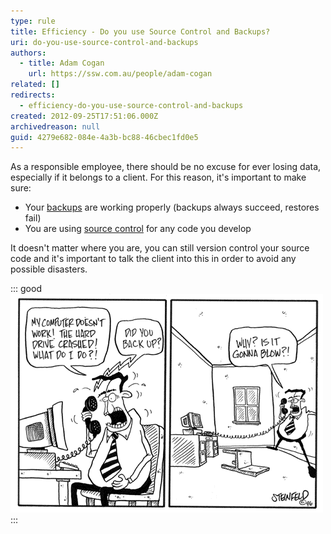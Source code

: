 ```yaml
---
type: rule
title: Efficiency - Do you use Source Control and Backups?
uri: do-you-use-source-control-and-backups
authors:
  - title: Adam Cogan
    url: https://ssw.com.au/people/adam-cogan
related: []
redirects:
  - efficiency-do-you-use-source-control-and-backups
created: 2012-09-25T17:51:06.000Z
archivedreason: null
guid: 4279e682-084e-4a3b-bc88-46cbec1fd0e5
---
```

As a responsible employee, there should be no excuse for ever losing data, especially if it belongs to a client. For this reason, it's important to make sure:

<!--endintro-->

* Your [backups](/rules-to-better-backups) are working properly (backups always succeed, restores fail)
* You are using [source control](/rules-to-better-version-control-with-tfs-aka-source-control) for any code you develop

It doesn't matter where you are, you can still version control your source code and it's important to talk the client into this in order to avoid any possible disasters.

::: good
![Figure: Have a backup ](/rules/do-you-use-source-control-and-backups/Backup.gif)
:::

